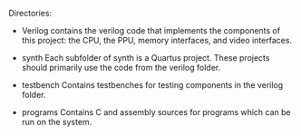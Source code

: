 Directories:
  - Verilog
    contains the verilog code that implements the components of this project: the CPU,
    the PPU, memory interfaces, and video interfaces.

  - synth
    Each subfolder of synth is a Quartus project. These projects should primarily use the code from
    the verilog folder.

  - testbench
    Contains testbenches for testing components in the verilog folder.

  - programs
    Contains C and assembly sources for programs which can be run on the system.